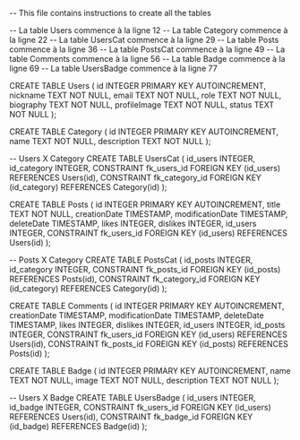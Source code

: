 -- This file contains instructions to create all the tables

-- La table Users commence à la ligne      12
-- La table Category commence à la ligne   22
-- La table UsersCat commence à la ligne   29
-- La table Posts commence à la ligne      36
-- La table PostsCat commence à la ligne   49
-- La table Comments commence à la ligne   56
-- La table Badge commence à la ligne      69
-- La table UsersBadge commence à la ligne 77

CREATE TABLE Users (
	id INTEGER PRIMARY KEY AUTOINCREMENT,
	nickname TEXT NOT NULL,
	email TEXT NOT NULL,
	role TEXT NOT NULL,
	biography TEXT NOT NULL,
	profileImage TEXT NOT NULL,
	status TEXT NOT NULL
);

CREATE TABLE Category (
	id INTEGER PRIMARY KEY AUTOINCREMENT,
	name TEXT NOT NULL,
	description TEXT NOT NULL
);

-- Users X Category
CREATE TABLE UsersCat (
	id_users INTEGER,
	id_category INTEGER,
	CONSTRAINT fk_users_id FOREIGN KEY (id_users) REFERENCES Users(id),
	CONSTRAINT fk_category_id FOREIGN KEY (id_category) REFERENCES Category(id)
);

CREATE TABLE Posts (
	id INTEGER PRIMARY KEY AUTOINCREMENT,
	title TEXT NOT NULL,
	creationDate TIMESTAMP,
	modificationDate TIMESTAMP,
	deleteDate TIMESTAMP,
	likes INTEGER, 
	dislikes INTEGER,
	id_users INTEGER,
	CONSTRAINT fk_users_id FOREIGN KEY (id_users) REFERENCES Users(id)
);

-- Posts X Category
CREATE TABLE PostsCat (
	id_posts INTEGER,
	id_category INTEGER,
	CONSTRAINT fk_posts_id FOREIGN KEY (id_posts) REFERENCES Posts(id),
	CONSTRAINT fk_category_id FOREIGN KEY (id_category) REFERENCES Category(id)
);

CREATE TABLE Comments (
	id INTEGER PRIMARY KEY AUTOINCREMENT,
	creationDate TIMESTAMP,
	modificationDate TIMESTAMP,
	deleteDate TIMESTAMP,
	likes INTEGER, 
	dislikes INTEGER,
	id_users INTEGER,
	id_posts INTEGER,
	CONSTRAINT fk_users_id FOREIGN KEY (id_users) REFERENCES Users(id),
	CONSTRAINT fk_posts_id FOREIGN KEY (id_posts) REFERENCES Posts(id)
);

CREATE TABLE Badge (
	id INTEGER PRIMARY KEY AUTOINCREMENT,
	name TEXT NOT NULL,
	image TEXT NOT NULL,
	description TEXT NOT NULL
);

-- Users X Badge
CREATE TABLE UsersBadge (
	id_users INTEGER,
	id_badge INTEGER,
	CONSTRAINT fk_users_id FOREIGN KEY (id_users) REFERENCES Users(id),
	CONSTRAINT fk_badge_id FOREIGN KEY (id_badge) REFERENCES Badge(id)
);

